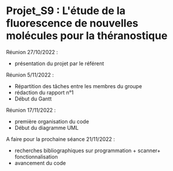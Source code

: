 # Projet_S9 : L'étude de la fluorescence de nouvelles molécules pour la théranostique 

Réunion 27/10/2022 :
  - présentation du projet par le référent 


Réunion 5/11/2022 :
  - Répartition des tâches entre les membres du groupe 
  - rédaction du rapport n°1 
  - Début du Gantt 

Réunion 17/11/2022 : 

  - première organisation du code 
  - Début du diagramme UML
  
A faire pour la prochaine séance 21/11/2022 : 

- recherches bibliographiques sur programmation + scanner+ fonctionnalisation
- avancement du code 


